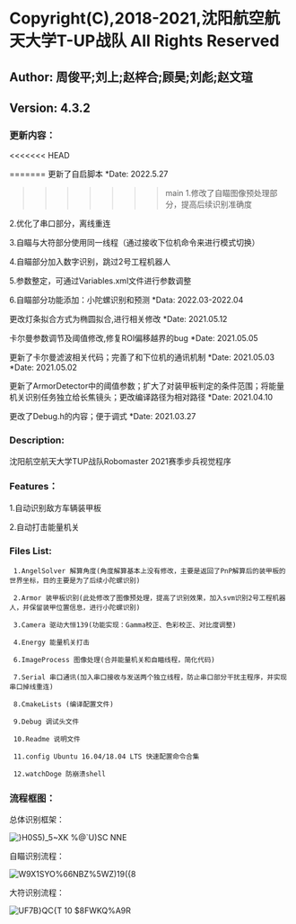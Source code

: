 # Copyright(C),2018-2021,沈阳航空航天大学T-UP战队 All Rights Reserved
  
## Author:  周俊平;刘上;赵梓合;顾昊;刘彪;赵文瑄
  
## Version: 4.3.2

### 更新内容：
<<<<<<< HEAD

=======
更新了自启脚本
 *Date: 2022.5.27
 
>>>>>>> main
1.修改了自瞄图像预处理部分，提高后续识别准确度

2.优化了串口部分，离线重连

3.自瞄与大符部分使用同一线程（通过接收下位机命令来进行模式切换）

4.自瞄部分加入数字识别，跳过2号工程机器人

5.参数整定，可通过Variables.xml文件进行参数调整

6.自瞄部分功能添加：小陀螺识别和预测
 *Data:   2022.03-2022.04

更改灯条拟合方式为椭圆拟合,进行相关修改
 *Date:  2021.05.12

卡尔曼参数调节及阈值修改,修复ROI偏移越界的bug
 *Date:  2021.05.05

更新了卡尔曼滤波相关代码；完善了和下位机的通讯机制 *Date: 2021.05.03
 *Date:  2021.05.02

更新了ArmorDetector中的阈值参数；扩大了对装甲板判定的条件范围；将能量机关识别任务独立给长焦镜头；更改编译路径为相对路径  *Date:  2021.04.10

更改了Debug.h的内容；便于调式  *Date:  2021.03.27
  
### Description: 

  沈阳航空航天大学TUP战队Robomaster 2021赛季步兵视觉程序
  
### Features：

  1.自动识别敌方车辆装甲板
  
  2.自动打击能量机关
  
### Files List:
     
     1.AngelSolver 解算角度(角度解算基本上没有修改，主要是返回了PnP解算后的装甲板的世界坐标，目的主要是为了后续小陀螺识别)
     
     2.Armor 装甲板识别(此处修改了图像预处理，提高了识别效果，加入svm识别2号工程机器人，并保留装甲位置信息，进行小陀螺识别)
     
     3.Camera 驱动大恒139(功能实现：Gamma校正、色彩校正、对比度调整)
     
     4.Energy 能量机关打击
     
     6.ImageProcess 图像处理(合并能量机关和自瞄线程，简化代码)
     
     7.Serial 串口通讯(加入串口接收与发送两个独立线程，防止串口部分干扰主程序，并实现串口掉线重连)
     
     8.CmakeLists (编译配置文件)
     
     9.Debug 调试头文件
     
     10.Readme 说明文件
     
     11.config Ubuntu 16.04/18.04 LTS 快速配置命令合集
     
     12.watchDoge 防崩溃shell

### 流程框图：
总体识别框架：

![}H0S5)_5~XK %@`U)SC NNE](https://user-images.githubusercontent.com/92003922/161410606-b65d9e15-a9b8-4998-a312-876194a4bebf.png)

自瞄识别流程：

![W9X1SYO%66NBZ%5WZ)19({8](https://user-images.githubusercontent.com/92003922/161411046-ad5f88fc-cf25-4f0d-8d54-e82d4d76f095.png)




大符识别流程：

![UF7B}QC{T 10 $8FWKQ%A9R](https://user-images.githubusercontent.com/92003922/161411105-f54cf8e6-5c5f-4846-8b8b-d7b1ff87c2a4.png)



